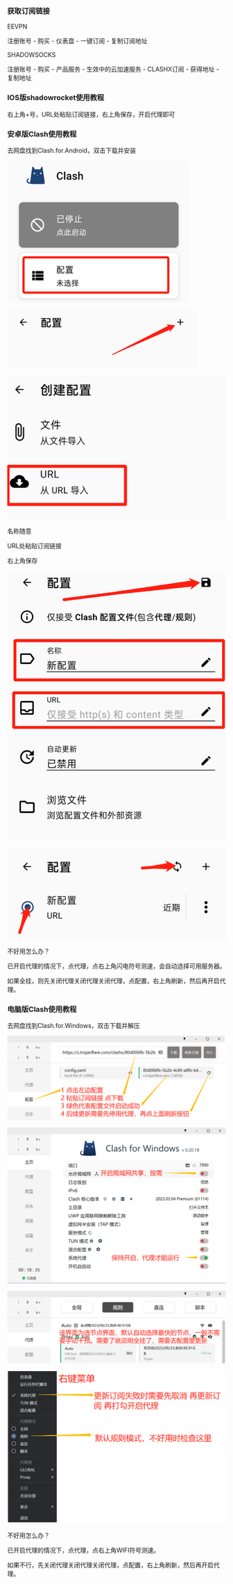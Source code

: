 ### 获取订阅链接
EEVPN

注册账号 - 购买 - 仪表盘 - 一键订阅 - 复制订阅地址

SHADOWSOCKS

注册账号 - 购买 - 产品服务 - 生效中的云加速服务 - CLASHX订阅 - 获得地址 - 复制地址

### IOS版shadowrocket使用教程

右上角+号，URL处粘贴订阅链接，右上角保存，开启代理即可

### 安卓版Clash使用教程

去网盘找到Clash.for.Android，双击下载并安装

![image](../images/clash.for.android.1.png)

![image](../images/clash.for.android.2.png)

![image](../images/clash.for.android.3.png)

名称随意

URL处粘贴订阅链接

右上角保存

![image](../images/clash.for.android.4.png)

![image](../images/clash.for.android.5.png)

不好用怎么办？

已开启代理的情况下，点代理，点右上角闪电符号测速，会自动选择可用服务器。

如果全挂，则先关闭代理关闭代理关闭代理，点配置，右上角刷新，然后再开启代理。
 
### 电脑版Clash使用教程

去网盘找到Clash.for.Windows，双击下载并解压

![image](../images/clash.for.windows.1.png)

![image](../images/clash.for.windows.2.png)

![image](../images/clash.for.windows.3.png)

![image](../images/clash.for.windows.4.png)

不好用怎么办？

已开启代理的情况下，点代理，点右上角WIFI符号测速。

如果不行，先关闭代理关闭代理关闭代理，点配置，右上角刷新，然后再开启代理。


